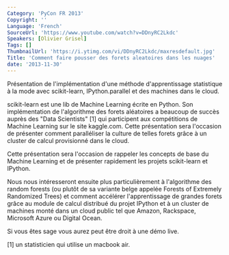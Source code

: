 ```yaml
---
Category: 'PyCon FR 2013'
Copyright: ''
Language: 'French'
SourceUrl: 'https://www.youtube.com/watch?v=DDnyRC2Lkdc'
Speakers: [Olivier Grisel]
Tags: []
ThumbnailUrl: 'https://i.ytimg.com/vi/DDnyRC2Lkdc/maxresdefault.jpg'
Title: 'Comment faire pousser des forets aleatoires dans les nuages'
date: '2013-11-30'
---
```

Présentation de l'implémentation d'une méthode d'apprentissage statistique à la mode avec scikit-learn, IPython.parallel et des machines dans le cloud.

scikit-learn est une lib de Machine Learning écrite en Python. Son implémentation de l'algorithme des forets aléatoires a beaucoup de succès auprès des "Data Scientists" [1] qui participent aux compétitions de Machine Learning sur le site kaggle.com. Cette présentation sera l'occasion de présenter comment paralléliser la culture de telles forets grâce à un cluster de calcul provisionné dans le cloud.

Cette présentation sera l'occasion de rappeler les concepts de base du Machine Learning et de présenter rapidement les projets scikit-learn et IPython.

Nous nous intéresseront ensuite plus particulièrement à l'algorithme des random forests (ou plutôt de sa variante belge appelée Forests of Extremely Randomized Trees) et comment accélérer l'apprentissage de grandes forets grâce au module de calcul distribué du projet IPython et à un cluster de machines monté dans un cloud public tel que Amazon, Rackspace, Microsoft Azure ou Digital Ocean.

Si vous êtes sage vous aurez peut être droit à une démo live.

[1] un statisticien qui utilise un macbook air.